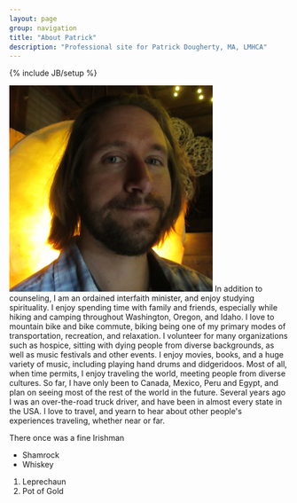 ```yaml
---
layout: page
group: navigation
title: "About Patrick"
description: "Professional site for Patrick Dougherty, MA, LMHCA"
---
```

{% include JB/setup %}

<img src="/assets/img/Patrick_in_Nature_Installation.jpg" alt="picture of Pat" class="about-portrait img-responsive">
In addition to counseling, I am an ordained interfaith minister, and enjoy studying spirituality. I enjoy spending time with family and friends, especially while hiking and camping throughout Washington, Oregon, and Idaho. I love to mountain bike and bike commute, biking being one of my primary modes of transportation, recreation, and relaxation. I volunteer for many organizations such as hospice, sitting with dying people from diverse backgrounds, as well as music festivals and other events. I enjoy movies, books, and a huge variety of music, including playing hand drums and didgeridoos. Most of all, when time permits, I enjoy traveling the world, meeting people from diverse cultures. So far, I have only been to Canada, Mexico, Peru and Egypt, and plan on seeing most of the rest of the world in the future. Several years ago I was an over-the-road truck driver, and have been in almost every state in the USA. I love to travel, and yearn to hear about other people's experiences traveling, whether near or far.

There once was a fine Irishman

* Shamrock
* Whiskey

1. Leprechaun
2. Pot of Gold
